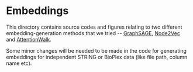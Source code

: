 # Embeddings

This directory contains source codes and figures relating to two different embedding-generation methods that we tried -- [GraphSAGE](https://arxiv.org/pdf/1706.02216.pdf), [Node2Vec](https://snap.stanford.edu/node2vec/) and [AttentionWalk](http://papers.nips.cc/paper/8131-watch-your-step-learning-node-embeddings-via-graph-attention). 

Some minor changes will be needed to be made in the code for generating embeddings for independent STRING or BioPlex data (like file path, column name etc).
